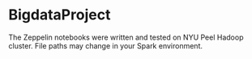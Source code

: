 # BigdataProject

The Zeppelin notebooks were written and tested on NYU Peel Hadoop cluster. File paths may change in your Spark environment.
